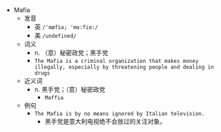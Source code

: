 - Mafia
  - 发音
    - 英 `/'mæfiə; 'mɑ:fiɑ:/`
    - 美 `/undefined/`
  - 词义
    - n. （意）秘密政党；黑手党
    - `The Mafia is a criminal organization that makes money illegally, especially by threatening people and dealing in drugs`
  - 近义词
    - n. 黑手党；（意）秘密政党
      - `Maffia`
  - 例句
    - `The Mafia is by no means ignored by Italian television.`
      - 黑手党是意大利电视绝不会放过的关注对象。

